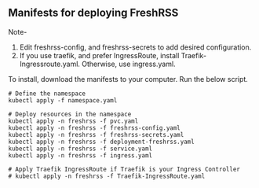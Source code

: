 ## Manifests for deploying FreshRSS

Note-

1. Edit freshrss-config, and freshrss-secrets to add desired configuration.
2. If you use traefik, and prefer IngressRoute, install Traefik-Ingressroute.yaml. Otherwise, use ingress.yaml.

To install, download the manifests to your computer. Run the below script.

```
# Define the namespace
kubectl apply -f namespace.yaml

# Deploy resources in the namespace
kubectl apply -n freshrss -f pvc.yaml
kubectl apply -n freshrss -f freshrss-config.yaml
kubectl apply -n freshrss -f freshrss-secrets.yaml
kubectl apply -n freshrss -f deployment-freshrss.yaml
kubectl apply -n freshrss -f service.yaml
kubectl apply -n freshrss -f ingress.yaml

# Apply Traefik IngressRoute if Traefik is your Ingress Controller
# kubectl apply -n freshrss -f Traefik-IngressRoute.yaml
```
